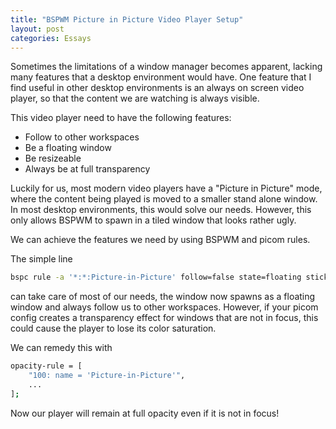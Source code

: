```yaml
---
title: "BSPWM Picture in Picture Video Player Setup"
layout: post
categories: Essays
---
```


Sometimes the limitations of a window manager becomes apparent, lacking many features that a desktop environment would have. One feature that I find useful in other desktop environments is an always on screen video player, so that the content we are watching is always visible.<!-- excerpt-end -->

This video player need to have the following features:
- Follow to other workspaces
- Be a floating window
- Be resizeable
- Always be at full transparency

Luckily for us, most modern video players have a "Picture in Picture" mode, where the content being played is moved to a smaller stand alone window. In most desktop environments, this would solve our needs. However, this only allows BSPWM to spawn in a tiled window that looks rather ugly.

We can achieve the features we need by using BSPWM and picom rules.

The simple line
```bash
bspc rule -a '*:*:Picture-in-Picture' follow=false state=floating sticky=on
```
can take care of most of our needs, the window now spawns as a floating window and always follow us to other workspaces. However, if your picom config creates a transparency effect for windows that are not in focus, this could cause the player to lose its color saturation.

We can remedy this with
```bash
opacity-rule = [
	"100: name = 'Picture-in-Picture'",
	...
];
```
Now our player will remain at full opacity even if it is not in focus!
